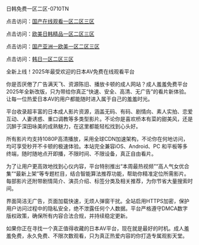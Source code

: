 日韩免费一区二区-0710TN 

点击访问：<a href="https://heiliaowzu4ur.pages.dev">国产在线观看一区二区三区</a>

点击访问：<a href="https://heiliaoga6s9v.pages.dev">欧美日韩精品一区二区三区</a>

点击访问：<a href="https://heiliao2dmwwy.pages.dev">国产亚洲一欧美一区二区三区</a>

点击访问：<a href="https://heiliaoxqkkct.pages.dev">韩日一区二区三区</a>   

全新上线！2025年最受欢迎的日本AV免费在线观看平台

你是否厌倦了广告满天飞、资源陈旧、播放卡顿的成人网站？成人羞羞免费平台2025年全新改版，只为带给你真正“快速、安全、高清、无广告”的看片新体验。让每一位热爱日本AV的用户都能随时进入属于自己的羞羞时光。

平台收录超丰富的日本成人影片资源，涵盖无码、有码、剧情向、素人实拍、恋爱互动、人妻诱惑、重口调教等多类型影片。不论你是喜欢桥本有菜的甜美风，还是沉醉于深田咏美的成熟魅力，在这里都能轻松找到心头好。

所有影片均支持1080P高清播放，采用全球CDN加速架构，不论你在何地访问，均可享受秒开不卡顿的极速体验。本站完全兼容iOS、Android、PC 和平板等多终端，随时随地点开即播，不限时间、不限设备，真正自由看片。

为了让用户更高效地找到心仪内容，平台特别推出“本周最热视频”“高人气女优合集”“最新上架”等专题栏目，结合智能算法推荐功能，帮助你精准定位所需影片。每部影片还附带剧情简介、演员介绍、标签分类及相关推荐，为你节省大量搜索时间。

界面简洁无广告，页面加载快速，无烦人弹窗干扰。全站启用HTTPS加密，保护用户访问过程中的隐私安全，绝不泄露任何个人数据。平台严格遵守DMCA数字版权政策，确保所有内容合法合规，并持续稳定更新。

如果你正在寻找一个真正值得收藏的日本AV平台，现在就是最好的时机。成人羞羞免费，永久免费、不限次数观看，只为真正热爱内容的你打造专属观影天堂。

<span style="display:none;">[Canonical link]  ( https://github.com/tnn1205/riben177777 ）</span> 
